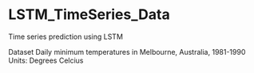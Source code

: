 # LSTM_TimeSeries_Data
Time series prediction using LSTM

Dataset
Daily minimum temperatures in Melbourne, Australia, 1981-1990
Units: Degrees Celcius
